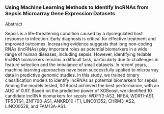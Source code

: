### Using Machine Learning Methods to Identify lncRNAs from Sepsis Microarray Gene Expression Datasets

Abstract

Sepsis is a life-threatening condition caused by a dysregulated host response to infection. Early diagnosis is critical for effective treatment and improved outcomes. Increasing evidence suggests that long non-coding RNAs (lncRNAs) play important roles as potential biomarkers in a wide range of human diseases, including sepsis. However, identifying reliable lncRNA biomarkers remains a difficult task, particularly due to challenges in feature selection and the imbalance of small datasets. In recent years, machine learning approaches have been successfully applied to microarray data in predictive genomic studies. In this study, we trained binary classification models to identify lncRNAs as potential biomarkers for sepsis. Among the models tested, XGBoost achieved the best performance, with an AUC of 0.97. Based on the predictive power of XGBoost, we identified 10 candidate lncRNA biomarkers for sepsis: WDFY3-AS2, NFE4, WDR11-AS1, TP53TG1, ZNF790-AS1, ANKRD10-IT1, LINC01352, CHRM3-AS2, LINC00528, and FAM13A-AS1.

